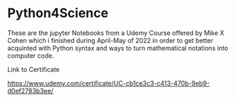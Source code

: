 # Python4Science

These are the jupyter Notebooks from a Udemy Course offered by Mike X Cohen which i finished during April-May of 2022 in order to get better acquinted with Python syntax and ways to turn mathematical notations into computer code.

Link to Certificate

https://www.udemy.com/certificate/UC-cb1ce3c3-c413-470b-9eb9-d0ef2783b3ee/
